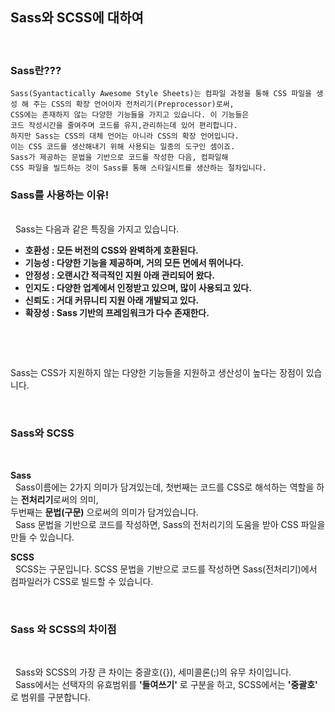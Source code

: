 ## **Sass와 SCSS에 대하여**

<br>

### **Sass란???**
```
Sass(Syantactically Awesome Style Sheets)는 컴파일 과정을 통해 CSS 파일을 생성 해 주는 CSS의 확장 언어이자 전처리기(Preprocessor)로써,
CSS에는 존재하지 않는 다양한 기능들을 가지고 있습니다. 이 기능들은 
코드 작성시간을 줄여주며 코드를 유지,관리하는데 있어 편리합니다.
하지만 Sass는 CSS의 대체 언어는 아니라 CSS의 확장 언어입니다.
이는 CSS 코드를 생산해내기 위해 사용되는 일종의 도구인 셈이죠.
Sass가 제공하는 문법을 기반으로 코드를 작성한 다음, 컴파일해
CSS 파일을 빌드하는 것이 Sass를 통해 스타일시트를 생산하는 절차입니다.
```

### **Sass를 사용하는 이유!**

<br>
&nbsp; Sass는 다음과 같은 특징을 가지고 있습니다.

<br>

- **호환성 : 모든 버전의 CSS와 완벽하게 호환된다.**
- **기능성 : 다양한 기능을 제공하며, 거의 모든 면에서 뛰어나다.**
- **안정성 : 오랜시간 적극적인 지원 아래 관리되어 왔다.**
- **인지도 : 다양한 업계에서 인정받고 있으며, 많이 사용되고 있다.**
- **신뢰도 : 거대 커뮤니티 지원 아래 개발되고 있다.**
- **확장성 : Sass 기반의 프레임워크가 다수 존재한다.**
<br>

&nbsp; 

Sass는 CSS가 지원하지 않는 다양한 기능들을 지원하고 생산성이 높다는 장점이 있습니다.

<br>

### **Sass와 SCSS**

<br>

**Sass** <br>
&nbsp; Sass이름에는 2가지 의미가 담겨있는데, 첫번째는 코드를 CSS로 해석하는 역할을 하는 **전처리기**로써의 의미,<br> 두번째는 **문법(구문)** 으로써의 의미가 담겨있습니다.<br> &nbsp;
Sass 문법을 기반으로 코드를 작성하면, Sass의 전처리기의 도움을 받아 CSS 파일을 만들 수 있습니다.
<br>

**SCSS** <br>
&nbsp; SCSS는 구문입니다. SCSS 문법을 기반으로 코드를 작성하면 Sass(전처리기)에서 컴파일러가 CSS로 빌드할 수 있습니다.

<br>

### **Sass 와 SCSS의 차이점**

<br>

&nbsp; Sass와 SCSS의 가장 큰 차이는 중괄호({}), 세미콜론(;)의 유무 차이입니다. <br>
&nbsp; Sass에서는 선택자의 유효범위를 **'들여쓰기'** 로 구분을 하고,
SCSS에서는 **'중괄호'** 로 범위를 구분합니다.











